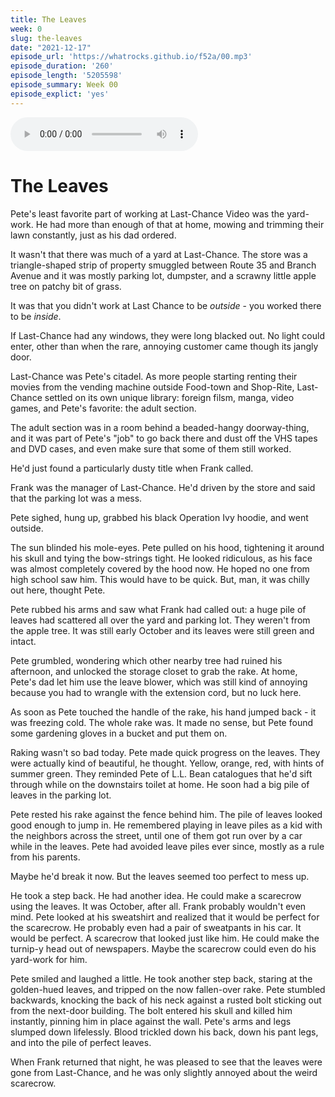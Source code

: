 ```yaml
---
title: The Leaves
week: 0
slug: the-leaves
date: "2021-12-17"
episode_url: 'https://whatrocks.github.io/f52a/00.mp3'
episode_duration: '260'
episode_length: '5205598'
episode_summary: Week 00
episode_explict: 'yes'
---
```


<audio controls="controls">
  <source type="audio/mp3" src="https://whatrocks.github.io/f52a/00.mp3"></source>
</audio>

# The Leaves

Pete's least favorite part of working at Last-Chance Video was the yard-work. He had more than enough of that at home, mowing and trimming their lawn constantly, just as his dad ordered.

It wasn't that there was much of a yard at Last-Chance. The store was a triangle-shaped strip of property smuggled between Route 35 and Branch Avenue and it was mostly parking lot, dumpster, and a scrawny little apple tree on patchy bit of grass. 

It was that you didn't work at Last Chance to be *outside* - you worked there to be *inside*.

If Last-Chance had any windows, they were long blacked out. No light could enter, other than when the rare, annoying customer came though its jangly door.

Last-Chance was Pete's citadel. As more people starting renting their movies from the vending machine outside Food-town and Shop-Rite, Last-Chance settled on its own unique library: foreign filsm, manga, video games, and Pete's favorite: the adult section. 

The adult section was in a room behind a beaded-hangy doorway-thing, and it was part of Pete's "job" to go back there and dust off the VHS tapes and DVD cases, and even make sure that some of them still worked.

He'd just found a particularly dusty title when Frank called.

Frank was the manager of Last-Chance. He'd driven by the store and said that the parking lot was a mess. 

Pete sighed, hung up, grabbed his black Operation Ivy hoodie, and went outside.

The sun blinded his mole-eyes. Pete pulled on his hood, tightening it around his skull and tying the bow-strings tight. He looked ridiculous, as his face was almost completely covered by the hood now. He  hoped no one from high school saw him. This would have to be quick. But, man, it was chilly out here, thought Pete.

Pete rubbed his arms and saw what Frank had called out: a huge pile of leaves had scattered all over the yard and parking lot. They weren't from the apple tree. It was still early October and its leaves were still green and intact.

Pete grumbled, wondering which other nearby tree had ruined his afternoon, and unlocked the storage closet to grab the rake. At home, Pete's dad let him use the leave blower, which was still kind of annoying because you had to wrangle with the extension cord, but no luck here. 

As soon as Pete touched the handle of the rake, his hand jumped back - it was freezing cold. The whole rake was. It made no sense, but Pete found some gardening gloves in a bucket and put them on.

Raking wasn't so bad today. Pete made quick progress on the leaves. They were actually kind of beautiful, he thought. Yellow, orange, red, with hints of summer green. They reminded Pete of L.L. Bean catalogues that he'd sift through while on the downstairs toilet at home. He soon had a big pile of leaves in the parking lot.

Pete rested his rake against the fence behind him. The pile of leaves looked good enough to jump in. He remembered playing in leave piles as a kid with the neighbors across the street, until one of them got run over by a car while in the leaves. Pete had avoided leave piles ever since, mostly as a rule from his parents.

Maybe he'd break it now. But the leaves seemed too perfect to mess up. 

He took a step back. He had another idea. He could make a scarecrow using the leaves. It was October, after all. Frank probably wouldn't even mind. Pete looked at his sweatshirt and realized that it would be perfect for the scarecrow. He probably even had a pair of sweatpants in his car. It would be perfect. A scarecrow that looked just like him. He could make the turnip-y head out of newspapers. Maybe the scarecrow could even do his yard-work for him.

Pete smiled and laughed a little. He took another step back, staring at the golden-hued leaves, and tripped on the now fallen-over rake. Pete stumbled backwards, knocking the back of his neck against a rusted bolt sticking out from the next-door building. The bolt entered his skull and killed him instantly, pinning him in place against the wall. Pete's arms and legs slumped down lifelessly. Blood trickled down his back, down his pant legs, and into the pile of perfect leaves.

When Frank returned that night, he was pleased to see that the leaves were gone from Last-Chance, and he was only slightly annoyed about the weird scarecrow.
